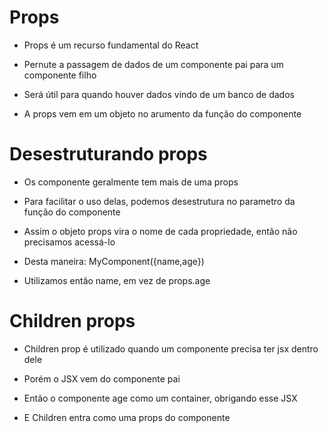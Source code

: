 # Props

- Props é um recurso fundamental do React

- Pernute a passagem de dados de um componente pai para um componente filho

* Será útil para quando houver dados vindo de um banco de dados

* A props vem em um objeto no arumento da função do componente

# Desestruturando props

- Os componente geralmente tem mais de uma props

- Para facilitar o uso delas, podemos desestrutura no parametro da função do componente

* Assim o objeto props vira o nome de cada propriedade, então não precisamos acessá-lo

* Desta maneira: MyComponent({name,age})

* Utilizamos então name, em vez de props.age

# Children props

* Children prop é utilizado quando um componente precisa ter jsx dentro dele

* Porém o JSX vem do componente pai

* Então o componente age como um container, obrigando esse JSX

* E Children entra como uma props do componente
